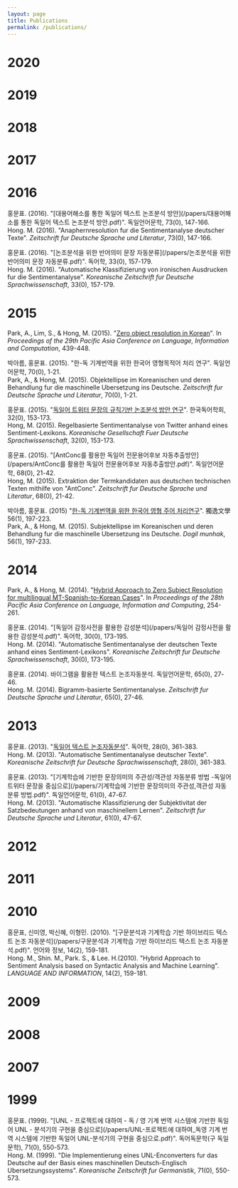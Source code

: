 ```yaml
---
layout: page
title: Publications
permalink: /publications/
---
```

# 2020
# 2019
# 2018
# 2017

# 2016
홍문표. (2016). "[대용어해소를 통한 독일어 텍스트 논조분석 방안](/papers/대용어해소를 통한 독일어 텍스트 논조분석 방안.pdf)". 독일언어문학, 73(0), 147-166. <br/>
Hong. M. (2016). "Anaphernresolution fur die Sentimentanalyse deutscher Texte". *Zeitschrift fur Deutsche Sprache und Literatur*, 73(0), 147-166.

홍문표. (2016). "[논조분석을 위한 반어의미 문장 자동분류](/papers/논조분석을 위한 반어의미 문장 자동분류.pdf)". 독어학, 33(0), 157-179.<br/>
Hong. M. (2016). "Automatische Klassifizierung von ironischen Ausdrucken fur die Sentimentanalyse". *Koreanische Zeitschrift fur Deutsche Sprachwissenschaft*, 33(0), 157-179.

# 2015
Park, A., Lim, S., & Hong, M. (2015). "[Zero object resolution in Korean](https://www.aclweb.org/anthology/Y15-1050.pdf)". In *Proceedings of the 29th Pacific Asia Conference on Language, Information and Computation*, 439-448.

박아름, 홍문표. (2015). "한-독 기계번역을 위한 한국어 영형목적어 처리 연구". 독일언어문학, 70(0), 1-21.<br/>
Park, A., & Hong, M. (2015). Objektellipse im Koreanischen und deren Behandlung fur die maschinelle Ubersetzung ins Deutsche. *Zeitschrift fur Deutsche Sprache und Literatur*, 70(0), 1-21.     

홍문표. (2015). "[독일어 트위터 문장의 규칙기반 논조분석 방안 연구](http://www.riss.or.kr/search/detail/DetailView.do?p_mat_type=1a0202e37d52c72d&control_no=037a059b0382821e4884a65323211ff0)". 한국독어학회, 32(0), 153-173. <br/>
Hong, M. (2015). Regelbasierte Sentimentanalyse von Twitter anhand eines Sentiment-Lexikons. *Koreanische Gesellschaft Fuer Deutsche Sprachwissenschaft*, 32(0), 153-173.

홍문표. (2015). "[AntConc를 활용한 독일어 전문용어후보 자동추출방안](/papers/AntConc를 활용한 독일어 전문용어후보 자동추출방안.pdf)". 독일언어문학, 68(0), 21-42. <br/>
Hong, M. (2015). Extraktion der Termkandidaten aus deutschen technischen Texten mithilfe von "AntConc". *Zeitschrift fur Deutsche Sprache und Literatur*, 68(0), 21-42.

박아름, 홍문표. (2015) "[한-독 기계번역을 위한 한국어 영형 주어 처리연구](http://www.riss.or.kr/search/detail/DetailView.do?p_mat_type=1a0202e37d52c72d&control_no=c8e69d64922b89fde9810257f7042666)". 獨逸文學 56(1), 197-223. <br/>
Park, A., & Hong, M. (2015). Subjektellipse im Koreanischen und deren Behandlung fur die maschinelle Ubersetzung ins Deutsche. *Dogil munhak*, 56(1), 197-233.

# 2014
Park, A., & Hong, M. (2014). "[Hybrid Approach to Zero Subject Resolution for multilingual MT-Spanish-to-Korean Cases](https://www.aclweb.org/anthology/Y14-1031.pdf)". In *Proceedings of the 28th Pacific Asia Conference on Language, Information and Computing*, 254-261. 

홍문표. (2014). "[독일어 감정사전을 활용한 감성분석](/papers/독일어 감정사전을 활용한 감성분석.pdf)". 독어학, 30(0), 173-195. <br/>
Hong. M. (2014). "Automatische Sentimentanalyse der deutschen Texte anhand eines Sentiment-Lexikons". *Koreanische Zeitschrift fur Deutsche Sprachwissenschaft*, 30(0), 173-195.

홍문표. (2014). 바이그램을 활용한 텍스트 논조자동분석. 독일언어문학, 65(0), 27-46. <br/>
Hong. M. (2014). Bigramm-basierte Sentimentanalyse. *Zeitschrift fur Deutsche Sprache und Literatur*, 65(0), 27-46.

# 2013
홍문표. (2013). "[독일어 텍스트 논조자동분석](http://kiss.kstudy.com/thesis/thesis-view.asp?key=3293461)". 독어학, 28(0), 361-383. <br/>
Hong. M. (2013). "Automatische Sentimentanalyse deutscher Texte". *Koreanische Zeitschrift fur Deutsche Sprachwissenschaft*, 28(0), 361-383.

홍문표. (2013). "[기계학습에 기반한 문장의미의 주관성/객관성 자동분류 방법 -독일어 트위터 문장을 중심으로](/papers/기계학습에 기반한 문장의미의 주관성,객관성 자동분류 방법.pdf)". 독일언어문학, 61(0), 47-67.<br/>
Hong. M. (2013). "Automatische Klassifizierung der Subjektivitat der Satzbedeutungen anhand von maschinellem Lernen". *Zeitschrift fur Deutsche Sprache und Literatur*, 61(0), 47-67.

# 2012
# 2011
# 2010
홍문표, 신미영, 박신혜, 이형민. (2010). "[구문분석과 기계학습 기반 하이브리드 텍스트 논조 자동분석](/papers/구문분석과 기계학습 기반 하이브리드 텍스트 논조 자동분석.pdf)". 언어와 정보, 14(2), 159-181.<br/>
Hong. M., Shin. M., Park. S., & Lee. H.(2010). "Hybrid Approach to Sentiment Analysis based on Syntactic Analysis and Machine Learning". *LANGUAGE AND INFORMATION*, 14(2), 159-181.
# 2009
# 2008
# 2007

# 1999
홍문표. (1999). "[UNL - 프로젝트에 대하여 - 독 / 영 기계 번역 시스템에 기반한 독일어 UNL - 분석기의 구현을 중심으로](/papers/UNL-프로젝트에 대하여_독영 기계 번역 시스템에 기반한 독일어 UNL-분석기의 구현을 중심으로.pdf)". 독어독문학(구 독일문학), 71(0), 550-573. <br/>
Hong. M. (1999). "Die Implementierung eines UNL-Enconverters fur das Deutsche auf der Basis eines maschinellen Deutsch-Englisch Ubersetzungssystems". *Koreanische Zeitschrift fur Germanistik*, 71(0), 550-573.
